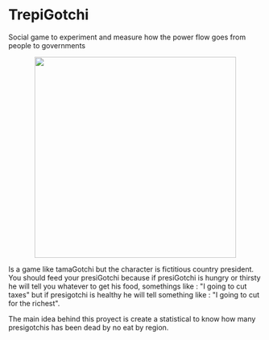 # TrepiGotchi
Social game to experiment and measure how the power flow goes from people to governments
<p align="center"><img src="https://github.com/dokoto/PresiGotchi/tree/master/Staff/Prototypes/Prototype-WebApp-B/assets/images/logo_medium.png" width="400" /></p>


Is a game like tamaGotchi but the character is fictitious country president. You should feed your presiGotchi because if
presiGotchi is hungry or thirsty he will tell you whatever to get his food, somethings
like : "I going to cut taxes" but if presigotchi is healthy he will tell something like : "I going to cut for the richest".

The main idea behind this proyect is create a statistical to know how many presigotchis has been dead by no eat by region.
